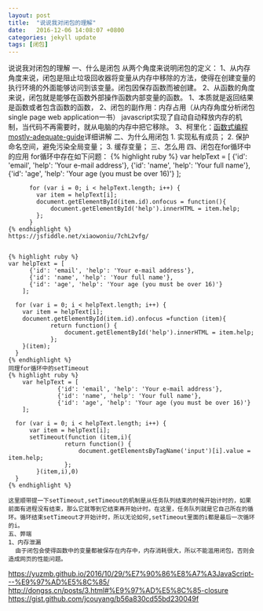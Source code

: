 ```yaml
---
layout: post
title:  "说说我对闭包的理解"
date:   2016-12-06 14:08:07 +0800
categories: jekyll update
tags: [闭包]
---
```

说说我对闭包的理解
	一、什么是闭包
	从两个角度来说明闭包的定义：
	1、从内存角度来说，闭包是阻止垃圾回收器将变量从内存中移除的方法，使得在创建变量的执行环境的外面能够访问到该变量。闭包因保存函数而被创建。
	2、从函数的角度来说，闭包就是能够在函数外部操作函数内部变量的函数。
	1、本质就是返回结果是函数或者包含函数的函数，
	2、闭包的副作用：内存占用（从内存角度分析闭包single page web application一书）
	javascript实现了自动自动释放内存的机制，当代码不再需要时，就从电脑的内存中把它移除。
	3、柯里化：[函数式编程mostly-adequate-guide]详细讲解
	二、为什么用闭包
	1. 实现私有成员；
    2. 保护命名空间，避免污染全局变量；
    3. 缓存变量；
	三、怎么用
	四、闭包在for循环中的应用
	for循环中存在如下问题：
	{% highlight ruby %}
    	var helpText = [
              {'id': 'email', 'help': 'Your e-mail address'},
              {'id': 'name', 'help': 'Your full name'},
              {'id': 'age', 'help': 'Your age (you must be over 16)'}
            ];

          for (var i = 0; i < helpText.length; i++) {
            var item = helpText[i];
            document.getElementById(item.id).onfocus = function(){
				document.getElementById('help').innerHTML = item.help;
            };
          }
	{% endhighlight %}
	https://jsfiddle.net/xiaowoniu/7chL2vfg/


	{% highlight ruby %}
	var helpText = [
          {'id': 'email', 'help': 'Your e-mail address'},
          {'id': 'name', 'help': 'Your full name'},
          {'id': 'age', 'help': 'Your age (you must be over 16)'}
        ];

      for (var i = 0; i < helpText.length; i++) {
        var item = helpText[i];
        document.getElementById(item.id).onfocus =function (item){
      			return function() {
        			document.getElementById('help').innerHTML = item.help;
      			};
        }(item);
      }
	{% endhighlight %}
	同理for循环中的setTimeout
	{% highlight ruby %}
		var helpText = [
                  {'id': 'email', 'help': 'Your e-mail address'},
                  {'id': 'name', 'help': 'Your full name'},
                  {'id': 'age', 'help': 'Your age (you must be over 16)'}
		];

	  for (var i = 0; i < helpText.length; i++) {
          var item = helpText[i];
          setTimeout(function (item,i){
      				return function() {
      					document.getElementsByTagName('input')[i].value = item.help;
      				};
      		}(item,i),0)
	  }
	{% endhighlight %}

	这里顺带提一下setTimeout,setTimeout的机制是从任务队列结束的时候开始计时的，如果前面有进程没有结束，那么它就等到它结束再开始计时。在这里，任务队列就是它自己所在的循环。循环结束setTimeout才开始计时，所以无论如何,setTimeout里面的i都是最后一次循环的i。
	五、弊端
	1、内存泄漏
      由于闭包会使得函数中的变量都被保存在内存中，内存消耗很大，所以不能滥用闭包，否则会造成网页的性能问题。





[函数式编程mostly-adequate-guide]: https://llh911001.gitbooks.io/mostly-adequate-guide-chinese/conten

https://yuzmb.github.io/2016/10/29/%E7%90%86%E8%A7%A3JavaScript---%E9%97%AD%E5%8C%85/
http://dongss.cn/posts/3.html#%E9%97%AD%E5%8C%85-closure
https://gist.github.com/jcouyang/b56a830cd55bd230049f